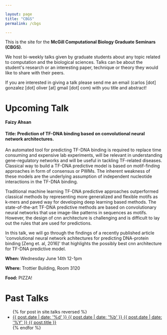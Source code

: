 ```yaml
---

layout: page
title: "CBGS"
permalink: /cbgs

---
```


This is the site for the **McGill Computational Biology Graduate Seminars (CBGS)**. 

We host bi-weekly talks given by graduate students about any topic related to computation and the biological sciences. Talks can be about the student's research or an interesting paper, technique or theory they would like to share with their peers. 

If you are interested in giving a talk please send me an email (carlos [dot] gonzalez [dot] oliver [at] gmail [dot] com) with you title and abstract!


<h1 class="page-heading"> Upcoming Talk </h1>

#### Faizy Ahsan

#### Title: Prediction of TF-DNA binding based on convolutional neural network architectures.

An automated tool for predicting TF-DNA binding is required
to replace time consuming and expensive lab experiments, will be relevant 
in understanding gene-regulatory networks and will be useful in tackling
TF-related diseases. Classical way to build a TF-DNA predictive model is
based on motif-finding approaches in form of consensus or PWMs. The inherent 
weakness of these models are the underlying assumption of independent nucleotide interactions in the TF-DNA binding.

Traditional machine learning TF-DNA predictive approaches outperformed classical methods by representing more generalized and flexible motifs as
k-mers and paved way for developing deep learning based methods. The state-of-the-art TF-DNA predictive methods are based on convolutionary neural networks
that use image-like patterns in sequences as motifs. However, the design of cnn architecture is challenging and is difficult to lay out the rules that are used for predictions.

In this talk, we will go through the findings of a recently published article 
'convolutional neural network achitectures for predicting DNA-protein binding [Zeng et. al, 2016]' that highlights the possibly best cnn architecture for TF-DNA 
predictive model.

**When:** Wednesday June 14th 12-1pm

**Where:** Trottier Building, Room 3120

**Food:** PIZZA!

<h1 class="page-heading">Past Talks </h1>

<ul>
  {% for post in site.talks reversed %}
  <li>
    <a href="{{ post.url }}" title="{{ post.title }}">
      <span class="date">
        <span class="day">{{ post.date | date: '%d' }}</span>
        <span class="month"><abbr>{{ post.date | date: '%b' }}</abbr></span>
        <span class="year">{{ post.date | date: '%Y' }}</span>
      </span>
      <span class="title">{{ post.title }}</span>
    </a>
  </li>
  {% endfor %}
</ul>

